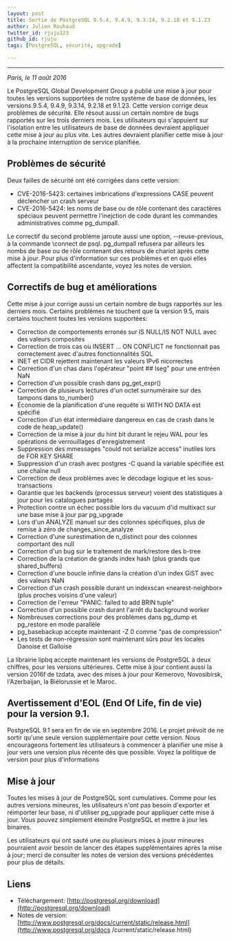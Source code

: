```yaml
---
layout: post
title: Sortie de PostgreSQL 9.5.4, 9.4.9, 9.3.14, 9.2.18 et 9.1.23
author: Julien Rouhaud
twitter_id: rjuju123
github_id: rjuju
tags: [PostgreSQL, sécurité, upgrade]

---
```


---
*Paris, le 11 août 2016*

Le PostgreSQL Global Development Group a publié une mise à jour pour toutes les versions supportées de notre système de base de données, les versions 9.5.4, 9.4.9, 9.3.14, 9.2.18 et 9.1.23. Cette version corrige deux problèmes de sécurité. Elle résout aussi un certain nombre de bugs rapportés sur les trois derniers mois. Les utilisateurs qui s'appuient sur l'isolation entre les utilisateurs de base de données devraient appliquer cette mise à jour au plus vite. Les autres devraient planifier cette mise à jour à la prochaine interruption de service planifiée.

<!--MORE-->

## Problèmes de sécurité

Deux failles de sécurité ont été corrigées dans cette version:


* CVE-2016-5423: certaines imbrications d'expressions CASE peuvent déclencher un crash serveur
* CVE-2016-5424: les noms de base ou de rôle contenant des caractères spéciaux peuvent permettre l'inejction de code durant les commandes administratives comme pg_dumpall.

Le correctif du second problème jaroute aussi une option, --reuse-previous, à la commande \connect de psql. pg_dumpall refusera par ailleurs les nombs de base ou de rôle contenant des retours de chariot après cette mise à jour. Pour plus d'information sur ces problèmes et en quoi elles affectent la compatibilité ascendante, voyez les notes de version.

## Correctifs de bug et améliorations

Cette mise à jour corrige aussi un certain nombre de bugs rapportés sur les derniers mois. Certains problèmes ne touchent que la version 9.5, mais certains touchent toutes les versions supportées:

* Correction de comportements erronés sur IS NULL/IS NOT NULL avec des valeurs composites
* Correction de trois cas où INSERT ... ON CONFLICT ne fonctionnait pas correctement avec d'autres fonctionnalités SQL
* INET et CIDR rejettent maintenant les valeurs IPv6 nicorrectes
* Correction d'un chas dans l'opérateur "point ## lseg" pour une entréen NaN
* Correction d'un possible crash dans pg_get_expr()
* Correction de plusieurs lectures d'un octet surnuméraire sur des tampons dans to_number()
* Économie de la planification d'une requête si WITH NO DATA est spécifié
* Correction d'un état intermédiaire dangereux en cas de crash dans le code de heap_update()
* Correction de la mise à jour du hint bit durant le rejeu WAL pour les opérations de verrouillages d'enregistrement
* Suppression des mmessages "could not serialize access" inutiles lors de FOR KEY SHARE
* Suppression d'un crash avec postgres -C quand la variable spécifiée est une chaîne null
* Correction de deux problèmes avec le décodage logique et les sous-transactions
* Garantie que les backends (processus serveur) voient des statistiques à jour pour les catalogues partagés
* Protection contre un échec possible lors du vacuum d'id multixact sur une base mise à jour par pg_upgrade
* Lors d'un ANALYZE manuel sur des colonnes spécifiques, plus de remise à zéro de changes_since_analyze
* Correction d'une surestimation de n_distinct pour des colonnes comportant des null
* Correction d'un bug sur le traitement de mark/restore des b-tree
* Correction de la création de grands index hash (plus grands que shared_buffers)
* Correction d'une boucle infinie dans la création d'un index GiST avec des valeurs NaN
* Correction d'un crash possible durant un indexscan «nearest-neighbor» (plus proches voisins d'une valeur)
* Correction de l'erreur "PANIC: failed to add BRIN tuple"
* Correction d'un possible crash durant l'arrêt du background worker
* Nombreuses corrections pour des problèmes dans pg_dump et pg_restore en mode parallèle
* pg_basebackup accepte maintenant -Z 0 comme "pas de compression"
* Les tests de non-régression sont maintenant sûrs pour les locales Danoise et Galloise


La librairie lipbq accepte maintenant les versions de PostgreSQL à deux chiffres, pour les versions ultérieures. Cette mise à jour contient aussi la version 2016f de tzdata, avec des mises à jour pour Kemerovo, Novosibirsk, l'Azerbaijan, la Biélorussie et le Maroc.

## Avertissement d'EOL (End Of Life, fin de vie) pour la version 9.1.

PostgreSQL 9.1 sera en fin de vie en septembre 2016. Le projet prévoit de ne sortir qu'une seule version supplémentaire pour cette version. Nous encourageons fortement les utilisateurs à commencer à planifier une mise à jour vers une version plus récente dès que possible. Voyez la politique de version pour plus d'informations

## Mise à jour

Toutes les mises à jour de PostgreSQL sont cumulatives. Comme pour les autres versions mineures, les utilisateurs n'ont pas besoin d'exporter et réimporter leur base, ni d'utiliser pg_upgrade pour appliquer cette mise à jour. Vous pouvez simplement éteindre PostgreSQL et mettre à jour les binaires.

Les utilisateurs qui ont sauté une ou plusieurs mises à jousr mineures pourraient avoir besoin de lancer des étapes supplémentaires après la mise à jour; merci de consulter les notes de version des versions précédentes pour plus de détails.

## Liens


* Téléchargement: [http://postgresql.org/download](http://postgresql.org/download)
* Notes de version: [http://www.postgresql.org/docs/current/static/release.html](http://www.postgresql.org/docs
/current/static/release.html)

